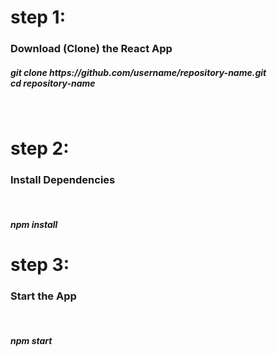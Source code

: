 <h1>step 1:</h1>
<h3>Download (Clone) the React App</h3>
<h5>git clone https://github.com/username/repository-name.git <br/>
cd repository-name</h5> <br/>

<h1>step 2:</h1>
<h3> Install Dependencies</h3><br/>
<h5>npm install</h5>

<h1>step 3:</h1>
<h3> Start the App</h3><br/>
<h5>npm start</h5>
